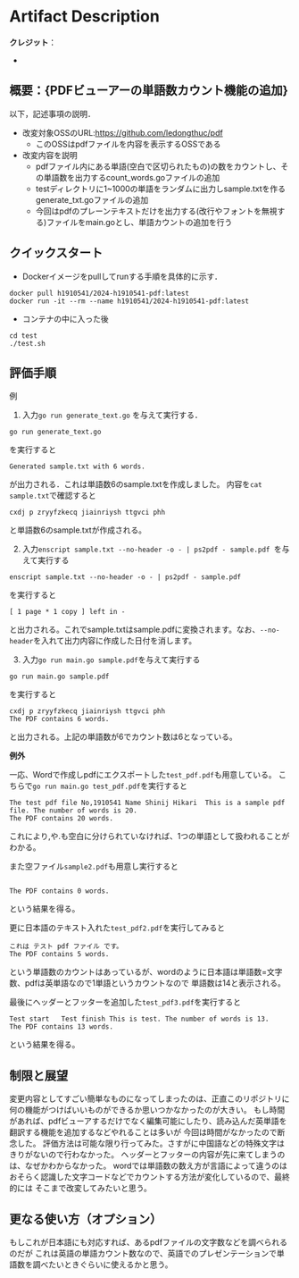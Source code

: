 # Artifact Description

**クレジット**：

* 

## 概要：{PDFビューアーの単語数カウント機能の追加}

以下，記述事項の説明．

* 改変対象OSSのURL:https://github.com/ledongthuc/pdf
  + このOSSはpdfファイルを内容を表示するOSSである
* 改変内容を説明
  + pdfファイル内にある単語(空白で区切られたもの)の数をカウントし、その単語数を出力するcount_words.goファイルの追加
  + testディレクトリに1~1000の単語をランダムに出力しsample.txtを作るgenerate_txt.goファイルの追加
  + 今回はpdfのプレーンテキストだけを出力する(改行やフォントを無視する)ファイルをmain.goとし、単語カウントの追加を行う
  

## クイックスタート

* Dockerイメージをpullしてrunする手順を具体的に示す．

```
docker pull h1910541/2024-h1910541-pdf:latest
docker run -it --rm --name h1910541/2024-h1910541-pdf:latest
```

* コンテナの中に入った後
```
cd test
./test.sh
```

## 評価手順

例
1. 入力`go run generate_text.go` を与えて実行する．

```
go run generate_text.go
```

を実行すると

```
Generated sample.txt with 6 words.
```

が出力される．これは単語数6のsample.txtを作成しました。
内容を`cat sample.txt`で確認すると

```
cxdj p zryyfzkecq jiainriysh ttgvci phh
```
と単語数6のsample.txtが作成される。

2. 入力`enscript sample.txt --no-header -o - | ps2pdf - sample.pdf `を与えて実行する

```
enscript sample.txt --no-header -o - | ps2pdf - sample.pdf 
```
を実行すると
```
[ 1 page * 1 copy ] left in -
```
と出力される。これでsample.txtはsample.pdfに変換されます。なお、`--no-header`を入れて出力内容に作成した日付を消します。

3. 入力`go run main.go sample.pdf`を与えて実行する

```
go run main.go sample.pdf 
```
を実行すると
```
cxdj p zryyfzkecq jiainriysh ttgvci phh
The PDF contains 6 words.
```
と出力される。上記の単語数が6でカウント数は6となっている。

**例外**

一応、Wordで作成しpdfにエクスポートした`test_pdf.pdf`も用意している。
こちらで`go run main.go test_pdf.pdf`を実行すると

```
The test pdf file No,1910541 Name Shinij Hikari  This is a sample pdf file. The number of words is 20. 
The PDF contains 20 words.
```
これにより,や.も空白に分けられていなければ、1つの単語として扱われることがわかる。

また空ファイル`sample2.pdf`も用意し実行すると

```

The PDF contains 0 words.
```
という結果を得る。

更に日本語のテキスト入れた`test_pdf2.pdf`を実行してみると

```
これは テスト pdf ファイル です。 
The PDF contains 5 words.
```
という単語数のカウントはあっているが、wordのように日本語は単語数=文字数、pdfは英単語なので1単語というカウントなので
単語数は14と表示される。

最後にヘッダーとフッターを追加した`test_pdf3.pdf`を実行すると

```
Test start   Test finish This is test. The number of words is 13.  
The PDF contains 13 words.
```
という結果を得る。

## 制限と展望

変更内容としてすごい簡単なものになってしまったのは、正直このリポジトリに何の機能がつけばいいものができるか思いつかなかったのが大きい。
もし時間があれば、pdfビューアするだけでなく編集可能にしたり、読み込んだ英単語を翻訳する機能を追加するなどやれることは多いが
今回は時間がなかったので断念した。
評価方法は可能な限り行ってみた。さすがに中国語などの特殊文字はきりがないので行わなかった。
ヘッダーとフッターの内容が先に来てしまうのは、なぜかわからなかった。
wordでは単語数の数え方が言語によって違うのはおそらく認識した文字コードなどでカウントする方法が変化しているので、最終的には
そこまで改変してみたいと思う。


## 更なる使い方（オプション）

もしこれが日本語にも対応すれば、あるpdfファイルの文字数などを調べられるのだが
これは英語の単語カウント数なので、英語でのプレゼンテーションで単語数を調べたいときぐらいに使えるかと思う。
